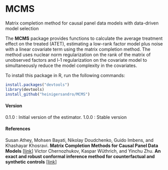 # MCMS

Matrix completion method for causal panel data models with data-driven model selection

The __MCMS__ package provides functions to calculate the average treatment effect on the treated (ATET), estimating a low-rank factor model plus noise with a linear covariate term using the matrix completion method. The method uses nuclear norm regularization on the rank of the matrix of unobserved factors and l-1 regularization on the covariate model to simultaneously reduce the model complexity in the covariates.

To install this package in R, run the following commands:

```R
install.packages("devtools")
library(devtools) 
install_github("heinigersandro/MCMS")
```

#### Version

0.1.0 : Initial version of the estimator. 
1.0.0 : Stable version

#### References
Susan Athey, Mohsen Bayati, Nikolay Doudchenko, Guido Imbens, and Khashayar Khosravi. <b>Matrix Completion Methods for Causal Panel Data Models</b> [<a href="https://www.tandfonline.com/doi/full/10.1080/01621459.2021.1891924">link</a>]
Victor Chernozhukov, Kaspar Wüthrich, and Yinchu Zhu. <b>An exact and robust conformal inference method for counterfactual and synthetic controls</b> [<a href="https://www.tandfonline.com/doi/full/10.1080/01621459.2021.1920957">link</a>]